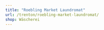 ```yaml
---
title: "Roebling Market Laundromat"
url: /trenton/roebling-market-laundromat/
shop: Wäscherei
---
```

